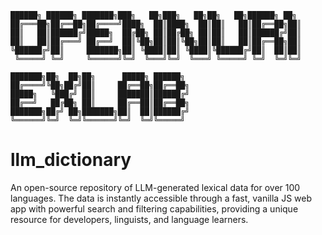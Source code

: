 ```
██████╗ ██████╗ ███████╗███╗   ██╗███╗   ██╗██╗   ██╗██████╗ ██╗
██╔═══██╗██╔══██╗██╔════╝████╗  ██║████╗  ██║██║   ██║██╔══██╗██║
██║   ██║██████╔╝█████╗  ██╔██╗ ██║██╔██╗ ██║██║   ██║██████╔╝██║
██║   ██║██╔═══╝ ██╔══╝  ██║╚██╗██║██║╚██╗██║██║   ██║██╔══██╗██║
╚██████╔╝██║     ███████╗██║ ╚████║██║ ╚████║╚██████╔╝██║  ██║██║
 ╚═════╝ ╚═╝     ╚══════╝╚═╝  ╚═══╝╚═╝  ╚═══╝ ╚═════╝ ╚═╝  ╚═╝╚═╝
```

```
███████╗██╗  ██╗██╗      █████╗ ██████╗ 
██╔════╝╚██╗██╔╝██║     ██╔══██╗██╔══██╗
█████╗   ╚███╔╝ ██║     ███████║██████╔╝
██╔══╝   ██╔██╗ ██║     ██╔══██║██╔══██╗
███████╗██╔╝ ██╗███████╗██║  ██║██████╔╝
╚══════╝╚═╝  ╚═╝╚══════╝╚═╝  ╚═╝╚═════╝ 
```

# llm_dictionary

An open-source repository of LLM-generated lexical data for over 100 languages. The data is instantly accessible through a fast, vanilla JS web app with powerful search and filtering capabilities, providing a unique resource for developers, linguists, and language learners.


